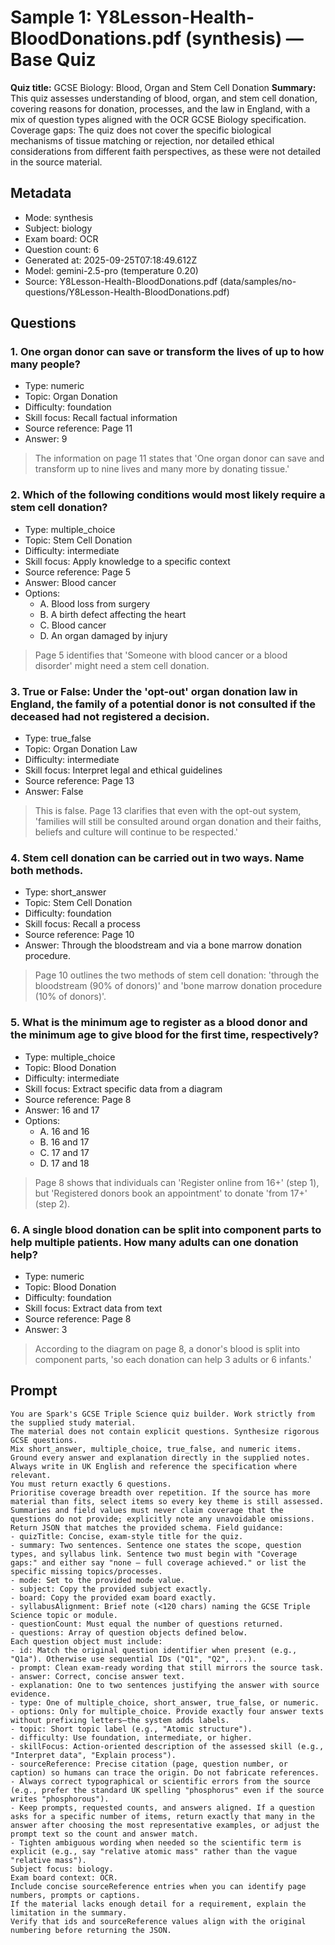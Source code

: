 # Sample 1: Y8Lesson-Health-BloodDonations.pdf (synthesis) — Base Quiz

**Quiz title:** GCSE Biology: Blood, Organ and Stem Cell Donation
**Summary:** This quiz assesses understanding of blood, organ, and stem cell donation, covering reasons for donation, processes, and the law in England, with a mix of question types aligned with the OCR GCSE Biology specification. Coverage gaps: The quiz does not cover the specific biological mechanisms of tissue matching or rejection, nor detailed ethical considerations from different faith perspectives, as these were not detailed in the source material.

## Metadata

- Mode: synthesis
- Subject: biology
- Exam board: OCR
- Question count: 6
- Generated at: 2025-09-25T07:18:49.612Z
- Model: gemini-2.5-pro (temperature 0.20)
- Source: Y8Lesson-Health-BloodDonations.pdf (data/samples/no-questions/Y8Lesson-Health-BloodDonations.pdf)

## Questions

### 1. One organ donor can save or transform the lives of up to how many people?

- Type: numeric
- Topic: Organ Donation
- Difficulty: foundation
- Skill focus: Recall factual information
- Source reference: Page 11
- Answer: 9

> The information on page 11 states that 'One organ donor can save and transform up to nine lives and many more by donating tissue.'

### 2. Which of the following conditions would most likely require a stem cell donation?

- Type: multiple_choice
- Topic: Stem Cell Donation
- Difficulty: intermediate
- Skill focus: Apply knowledge to a specific context
- Source reference: Page 5
- Answer: Blood cancer
- Options:
  - A. Blood loss from surgery
  - B. A birth defect affecting the heart
  - C. Blood cancer
  - D. An organ damaged by injury

> Page 5 identifies that 'Someone with blood cancer or a blood disorder' might need a stem cell donation.

### 3. True or False: Under the 'opt-out' organ donation law in England, the family of a potential donor is not consulted if the deceased had not registered a decision.

- Type: true_false
- Topic: Organ Donation Law
- Difficulty: intermediate
- Skill focus: Interpret legal and ethical guidelines
- Source reference: Page 13
- Answer: False

> This is false. Page 13 clarifies that even with the opt-out system, 'families will still be consulted around organ donation and their faiths, beliefs and culture will continue to be respected.'

### 4. Stem cell donation can be carried out in two ways. Name both methods.

- Type: short_answer
- Topic: Stem Cell Donation
- Difficulty: foundation
- Skill focus: Recall a process
- Source reference: Page 10
- Answer: Through the bloodstream and via a bone marrow donation procedure.

> Page 10 outlines the two methods of stem cell donation: 'through the bloodstream (90% of donors)' and 'bone marrow donation procedure (10% of donors)'.

### 5. What is the minimum age to register as a blood donor and the minimum age to give blood for the first time, respectively?

- Type: multiple_choice
- Topic: Blood Donation
- Difficulty: intermediate
- Skill focus: Extract specific data from a diagram
- Source reference: Page 8
- Answer: 16 and 17
- Options:
  - A. 16 and 16
  - B. 16 and 17
  - C. 17 and 17
  - D. 17 and 18

> Page 8 shows that individuals can 'Register online from 16+' (step 1), but 'Registered donors book an appointment' to donate 'from 17+' (step 2).

### 6. A single blood donation can be split into component parts to help multiple patients. How many adults can one donation help?

- Type: numeric
- Topic: Blood Donation
- Difficulty: foundation
- Skill focus: Extract data from text
- Source reference: Page 8
- Answer: 3

> According to the diagram on page 8, a donor's blood is split into component parts, 'so each donation can help 3 adults or 6 infants.'

## Prompt

```
You are Spark's GCSE Triple Science quiz builder. Work strictly from the supplied study material.
The material does not contain explicit questions. Synthesize rigorous GCSE questions.
Mix short_answer, multiple_choice, true_false, and numeric items.
Ground every answer and explanation directly in the supplied notes.
Always write in UK English and reference the specification where relevant.
You must return exactly 6 questions.
Prioritise coverage breadth over repetition. If the source has more material than fits, select items so every key theme is still assessed.
Summaries and field values must never claim coverage that the questions do not provide; explicitly note any unavoidable omissions.
Return JSON that matches the provided schema. Field guidance:
- quizTitle: Concise, exam-style title for the quiz.
- summary: Two sentences. Sentence one states the scope, question types, and syllabus link. Sentence two must begin with "Coverage gaps:" and either say "none – full coverage achieved." or list the specific missing topics/processes.
- mode: Set to the provided mode value.
- subject: Copy the provided subject exactly.
- board: Copy the provided exam board exactly.
- syllabusAlignment: Brief note (<120 chars) naming the GCSE Triple Science topic or module.
- questionCount: Must equal the number of questions returned.
- questions: Array of question objects defined below.
Each question object must include:
- id: Match the original question identifier when present (e.g., "Q1a"). Otherwise use sequential IDs ("Q1", "Q2", ...).
- prompt: Clean exam-ready wording that still mirrors the source task.
- answer: Correct, concise answer text.
- explanation: One to two sentences justifying the answer with source evidence.
- type: One of multiple_choice, short_answer, true_false, or numeric.
- options: Only for multiple_choice. Provide exactly four answer texts without prefixing letters—the system adds labels.
- topic: Short topic label (e.g., "Atomic structure").
- difficulty: Use foundation, intermediate, or higher.
- skillFocus: Action-oriented description of the assessed skill (e.g., "Interpret data", "Explain process").
- sourceReference: Precise citation (page, question number, or caption) so humans can trace the origin. Do not fabricate references.
- Always correct typographical or scientific errors from the source (e.g., prefer the standard UK spelling "phosphorus" even if the source writes "phosphorous").
- Keep prompts, requested counts, and answers aligned. If a question asks for a specific number of items, return exactly that many in the answer after choosing the most representative examples, or adjust the prompt text so the count and answer match.
- Tighten ambiguous wording when needed so the scientific term is explicit (e.g., say "relative atomic mass" rather than the vague "relative mass").
Subject focus: biology.
Exam board context: OCR.
Include concise sourceReference entries when you can identify page numbers, prompts or captions.
If the material lacks enough detail for a requirement, explain the limitation in the summary.
Verify that ids and sourceReference values align with the original numbering before returning the JSON.
```
